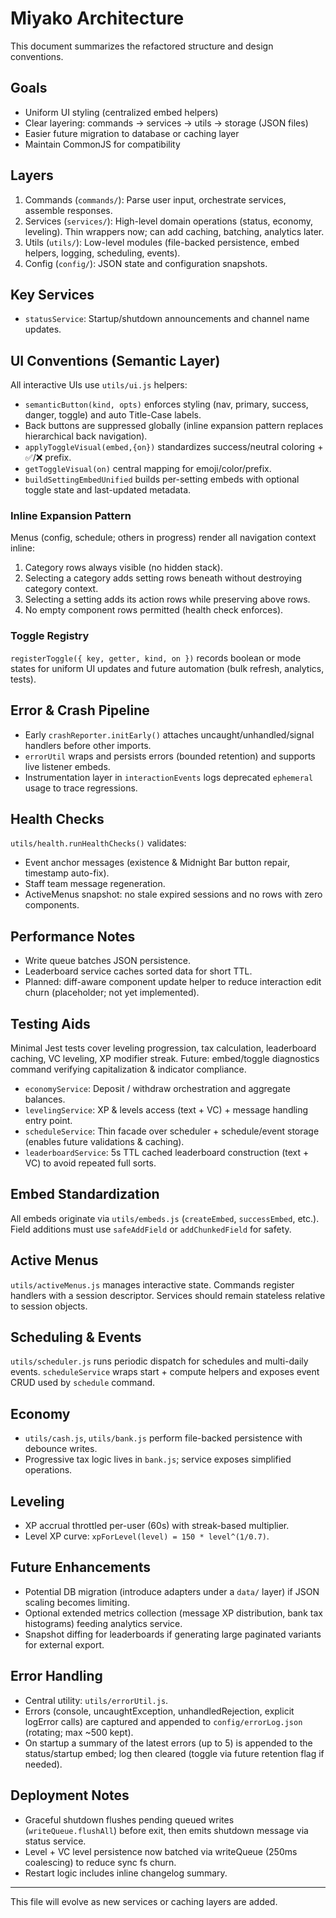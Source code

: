 # Miyako Architecture

This document summarizes the refactored structure and design conventions.

## Goals
- Uniform UI styling (centralized embed helpers)
- Clear layering: commands -> services -> utils -> storage (JSON files)
- Easier future migration to database or caching layer
- Maintain CommonJS for compatibility

## Layers
1. Commands (`commands/`): Parse user input, orchestrate services, assemble responses.
2. Services (`services/`): High-level domain operations (status, economy, leveling). Thin wrappers now; can add caching, batching, analytics later.
3. Utils (`utils/`): Low-level modules (file-backed persistence, embed helpers, logging, scheduling, events).
4. Config (`config/`): JSON state and configuration snapshots.

## Key Services
- `statusService`: Startup/shutdown announcements and channel name updates.

## UI Conventions (Semantic Layer)
All interactive UIs use `utils/ui.js` helpers:
* `semanticButton(kind, opts)` enforces styling (nav, primary, success, danger, toggle) and auto Title-Case labels.
* Back buttons are suppressed globally (inline expansion pattern replaces hierarchical back navigation).
* `applyToggleVisual(embed,{on})` standardizes success/neutral coloring + ✅/❌ prefix.
* `getToggleVisual(on)` central mapping for emoji/color/prefix.
* `buildSettingEmbedUnified` builds per-setting embeds with optional toggle state and last-updated metadata.

### Inline Expansion Pattern
Menus (config, schedule; others in progress) render all navigation context inline:
1. Category rows always visible (no hidden stack).
2. Selecting a category adds setting rows beneath without destroying category context.
3. Selecting a setting adds its action rows while preserving above rows.
4. No empty component rows permitted (health check enforces).

### Toggle Registry
`registerToggle({ key, getter, kind, on })` records boolean or mode states for uniform UI updates and future automation (bulk refresh, analytics, tests).

## Error & Crash Pipeline
* Early `crashReporter.initEarly()` attaches uncaught/unhandled/signal handlers before other imports.
* `errorUtil` wraps and persists errors (bounded retention) and supports live listener embeds.
* Instrumentation layer in `interactionEvents` logs deprecated `ephemeral` usage to trace regressions.

## Health Checks
`utils/health.runHealthChecks()` validates:
* Event anchor messages (existence & Midnight Bar button repair, timestamp auto-fix).
* Staff team message regeneration.
* ActiveMenus snapshot: no stale expired sessions and no rows with zero components.

## Performance Notes
* Write queue batches JSON persistence.
* Leaderboard service caches sorted data for short TTL.
* Planned: diff-aware component update helper to reduce interaction edit churn (placeholder; not yet implemented).

## Testing Aids
Minimal Jest tests cover leveling progression, tax calculation, leaderboard caching, VC leveling, XP modifier streak. Future: embed/toggle diagnostics command verifying capitalization & indicator compliance.
- `economyService`: Deposit / withdraw orchestration and aggregate balances.
- `levelingService`: XP & levels access (text + VC) + message handling entry point.
- `scheduleService`: Thin facade over scheduler + schedule/event storage (enables future validations & caching).
- `leaderboardService`: 5s TTL cached leaderboard construction (text + VC) to avoid repeated full sorts.

## Embed Standardization
All embeds originate via `utils/embeds.js` (`createEmbed`, `successEmbed`, etc.). Field additions must use `safeAddField` or `addChunkedField` for safety.

## Active Menus
`utils/activeMenus.js` manages interactive state. Commands register handlers with a session descriptor. Services should remain stateless relative to session objects.

## Scheduling & Events
`utils/scheduler.js` runs periodic dispatch for schedules and multi-daily events. `scheduleService` wraps start + compute helpers and exposes event CRUD used by `schedule` command.

## Economy
- `utils/cash.js`, `utils/bank.js` perform file-backed persistence with debounce writes.
- Progressive tax logic lives in `bank.js`; service exposes simplified operations.

## Leveling
- XP accrual throttled per-user (60s) with streak-based multiplier.
- Level XP curve: `xpForLevel(level) = 150 * level^(1/0.7)`.

## Future Enhancements
- Potential DB migration (introduce adapters under a `data/` layer) if JSON scaling becomes limiting.
- Optional extended metrics collection (message XP distribution, bank tax histograms) feeding analytics service.
- Snapshot diffing for leaderboards if generating large paginated variants for external export.

## Error Handling
- Central utility: `utils/errorUtil.js`.
- Errors (console, uncaughtException, unhandledRejection, explicit logError calls) are captured and appended to `config/errorLog.json` (rotating; max ~500 kept).
- On startup a summary of the latest errors (up to 5) is appended to the status/startup embed; log then cleared (toggle via future retention flag if needed).

## Deployment Notes
- Graceful shutdown flushes pending queued writes (`writeQueue.flushAll`) before exit, then emits shutdown message via status service.
- Level + VC level persistence now batched via writeQueue (250ms coalescing) to reduce sync fs churn.
- Restart logic includes inline changelog summary.

---
This file will evolve as new services or caching layers are added.
